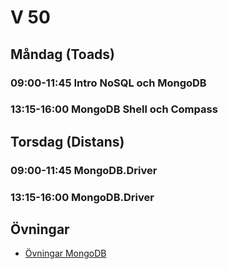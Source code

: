 # V 50

## Måndag (Toads)
### 09:00-11:45 Intro NoSQL och MongoDB
### 13:15-16:00 MongoDB Shell och Compass
## Torsdag (Distans)
### 09:00-11:45 MongoDB.Driver
### 13:15-16:00 MongoDB.Driver

## Övningar
* [Övningar MongoDB](./%C3%96vningarMongoDB.md)